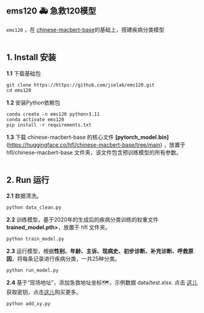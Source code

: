 
## ems120 🚑 急救120模型

`ems120` ，在 [chinese-macbert-base](https://huggingface.co/hfl/chinese-macbert-base)的基础上，搭建疾病分类模型
<br><br>


## 1. Install 安装

<b>1.1</b> 下载基础包
```  
git clone https://https://github.com/jielab/ems120.git
cd ems120
``` 

<b>1.2</b> 安装Python依赖包
``` 
conda create -n ems120 python>3.11
conda activate ems120
pip install -r requirements.txt
``` 

<b>1.3</b> 下载 chinese-macbert-base 的核心文件 <b>[pytorch_model.bin]</b>(https://huggingface.co/hfl/chinese-macbert-base/tree/main) ，放置于 hfl/chinese-macbert-base 文件夹，该文件包含预训练模型的所有参数。
<br><br>


## 2. Run 运行

<b>2.1</b>  数据清洗。
```
python data_clean.py
```

<b>2.2</b>  训练模型，基于2020年的生成后的疾病分类训练的权重文件<b>trained_model.pth></b>，放置于 hfl 文件夹。
```
python train_model.py
```

<b>2.3</b>  运行模型，根据<b>性别、年龄、主诉、现病史、初步诊断、补充诊断、呼救原因</b>，将每条记录进行疾病分类，一共25种分类。
```
python run_model.py
```

<b>2.4</b>  基于“现场地址”，添加急救地址坐标🗺，示例数据 data/test.xlsx.
点击 [这儿](https://lbsyun.baidu.com)获取密钥，点击[这儿](https://lbsyun.baidu.com/cashier/quota)购买更多。
```
python add_xy.py 
```



